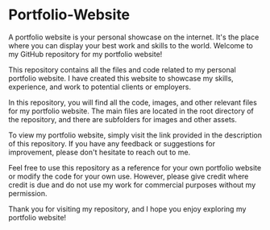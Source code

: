 # Portfolio-Website
A portfolio website is your personal showcase on the internet. It's the place where you can display your best work and skills to the world.
Welcome to my GitHub repository for my portfolio website!

This repository contains all the files and code related to my personal portfolio website. I have created this website to showcase my skills, experience, and work to potential clients or employers.

In this repository, you will find all the code, images, and other relevant files for my portfolio website. The main files are located in the root directory of the repository, and there are subfolders for images and other assets.

To view my portfolio website, simply visit the link provided in the description of this repository. If you have any feedback or suggestions for improvement, please don't hesitate to reach out to me.

Feel free to use this repository as a reference for your own portfolio website or modify the code for your own use. However, please give credit where credit is due and do not use my work for commercial purposes without my permission.

Thank you for visiting my repository, and I hope you enjoy exploring my portfolio website!
